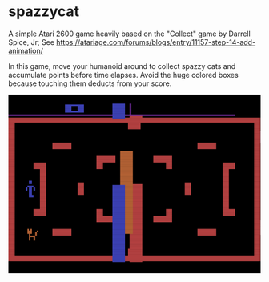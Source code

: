 # spazzycat

A simple Atari 2600 game heavily based on the "Collect" game by Darrell Spice, Jr; See https://atariage.com/forums/blogs/entry/11157-step-14-add-animation/

In this game, move your humanoid around to collect spazzy cats and accumulate points before time elapses. Avoid the huge colored boxes because touching them deducts from your score. 

![Screenshot](https://github.com/dennisgbrown/spazzycat/blob/master/spazzycat%20screenshot.png?raw=true "SpazzyCat screenshot")

